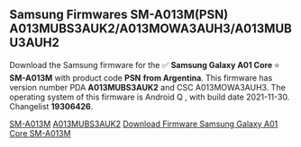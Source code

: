 <h2>Samsung Firmwares SM-A013M(PSN) A013MUBS3AUK2/A013MOWA3AUH3/A013MUBU3AUH2</h2>
Download the Samsung firmware for the ✅ <strong>Samsung Galaxy A01 Core </strong> ⭐ <strong>SM-A013M</strong> with product code <strong>PSN</strong> <strong> from Argentina</strong>. This firmware has version number PDA <strong>A013MUBS3AUK2</strong> and CSC A013MOWA3AUH3. The operating system of this firmware is Android Q , with build date 2021-11-30. Changelist <strong>19306426</strong>.


[SM-A013M](https://samfirm.shop/samsung/model/SM-A013M)
[A013MUBS3AUK2](https://samfirm.shop/samsung/pda/A013MUBS3AUK2)
[Download Firmware Samsung Galaxy A01 Core SM-A013M](https://samfirm.shop/samsung/firmware/478981)

